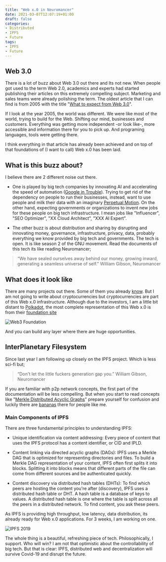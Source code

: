 ```yaml
---
title: "Web x.0 in Neuromancer"
date: 2021-03-07T12:07:19+01:00
draft: false
categories: 
- Distributed
- IPFS
- Future
tags:
- IPFS
- Future
---
```


## Web 3.0
There is a lot of buzz about Web 3.0 out there and Its not new. When people got used to the term Web 2.0, academics and experts had started publishing their articles on this extremely compelling subject. Marketing and sales teams were already polishing the term. The oldest article that I can find is from 2005 with the title "[What to expect from Web 3.0][1]".

If I look at the year 2005, the world was different. We were like most of the world, trying to build for the Web. Shifting our mind, businesses and customers. Everything was getting more independent -or look like-, more accessible and information there for you to pick up. And programing languages, tools were getting there.

I think everything in that article has already been achieved and on top of that foundations of (I want to call) Web x.0 has been laid.

## What is this buzz about?
I believe there are 2 different noise out there. 

- One is played by big tech companies by innovating AI and accelerating the speed of automation ([Google in Trouble][2]). Trying to get rid of the dependency on people to run their businesses, instead, want to use people and milk their data with an imaginary [Perpetual Motion][3]. On the other hand, expecting governments or organizations to invent new jobs for these people on big tech infrastructure. I mean jobs like "Influencer", "SEO Optimizer", "XX Cloud Architect", "XXX AI Expert".

- The other buzz is about distribution and sharing by disrupting and innovating money, governance, infrastructure, privacy, data, probably everything we know provided by big tech and governments. The tech is open. It is like season 2 of the GNU movement. Read the documents of this tech its like reading Neuromancer;

> “We have sealed ourselves away behind our money, growing inward, generating a seamless universe of self.” William Gibson, Neuromancer

## What does it look like

There are many projects out there. Some of them you already [know][4]. But I am not going to write about cryptocurrencies but cryptocurrencies are part of this Web x.0 infrastructure.
Although due to the investors, I am a little bit distant to [Polkadot][5], the most complete representation of this  Web x.0 is from their [foundation site][6]

![Web3 Foundation](../../web3infra.png)

And you can build any layer where there are huge opportunities. 

## InterPlanetary Filesystem

Since last year I am following up closely on the IPFS project. Which is less sci-fi but;

> “Don't let the little fuckers generation gap you.” William Gibson, Neuromancer

If you are familiar with p2p network concepts, the first part of the documentation will be less compelling. But when you start to read concepts like "[Merkle Distributed Acyclic Graphs][7]" prepare yourself for confusion and luckily there are [bananas][8] there for people like me.

### Main Components of IPFS

There are three fundamental principles to understanding IPFS:

- Unique identification via content addressing: Every piece of content that uses the IPFS protocol has a content identifier, or CID and IPLD.

- Content linking via directed acyclic graphs (DAGs): IPFS uses a Merkle DAG that is optimized for representing directories and files. To build a Merkle DAG representation of your content, IPFS often first splits it into blocks. Splitting it into blocks means that different parts of the file can come from different sources and be authenticated quickly.
- Content discovery via distributed hash tables (DHTs): To find which peers are hosting the content you're after (discovery), IPFS uses a distributed hash table or DHT. A hash table is a database of keys to values. A distributed hash table is one where the table is split across all the peers in a distributed network. To find content, you ask these peers.

As IPFS is providing high throughput, low latency, data distribution, its already ready for Web x.0 applications. For 3 weeks, I am working on one. 

![IPFS 2019](../../ipfs-2019.png)

The whole thing is a beautiful, refreshing piece of tech. Philosophically, I support. Who will win? I am not that optimistic about the controllability of big tech. But that is clear: IPFS, distributed web and decentralization will survive Covid-19 and disrupt the future.


[1]:https://www.zdnet.com/article/what-to-expect-from-web-3-0/ "What to expect from Web 3.0"
[2]:https://soccermatics.medium.com/is-googles-ai-research-about-to-implode-4e1ab194fc0e "Google AI Researches"
[3]: https://en.wikipedia.org/wiki/Perpetual_motion "Perpetual Motion"
[4]: https://coinmarketcap.com/all/views/all/ "Cryptocurrencies"
[5]: https://www.crypto-news-flash.com/jpmorgan-ubs-goldman-sachs-invest-in-polkadot/ "Polkadot / JP Morgans"
[6]: https://web3.foundation/ "web3.foundation"
[7]: https://docs.ipfs.io/concepts/merkle-dag/#merkle-distributed-acyclic-graphs-dags "Merkle Distributed Acyclic Graphs"
[8]: https://media.consensys.net/ever-wonder-how-merkle-trees-work-c2f8b7100ed3 "Merkle Bananas"